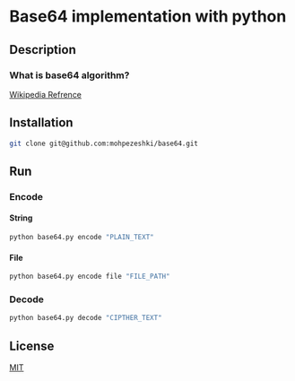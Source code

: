 # Base64 implementation with python

## Description

### What is base64 algorithm?
[Wikipedia Refrence](https://en.wikipedia.org/wiki/Base64)

## Installation

```bash
git clone git@github.com:mohpezeshki/base64.git
```

## Run

### Encode
#### String
```bash
python base64.py encode "PLAIN_TEXT"
```

#### File
```bash
python base64.py encode file "FILE_PATH"
```
### Decode

```bash
python base64.py decode "CIPTHER_TEXT"
```

## License

[MIT](https://choosealicense.com/licenses/mit/)
